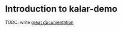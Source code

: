# Introduction to kalar-demo

TODO: write [great documentation](http://jacobian.org/writing/what-to-write/)

